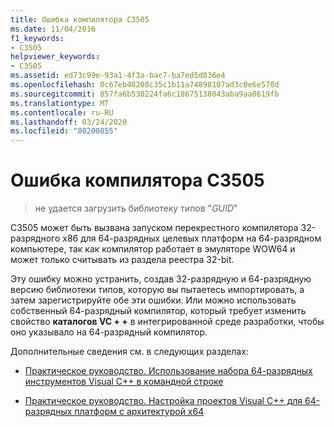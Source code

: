 ```yaml
---
title: Ошибка компилятора C3505
ms.date: 11/04/2016
f1_keywords:
- C3505
helpviewer_keywords:
- C3505
ms.assetid: ed73c99e-93a1-4f3a-bac7-ba7ed5d836e4
ms.openlocfilehash: 0c67eb46208c35c1b11a74898107ad3c0e6e570d
ms.sourcegitcommit: 857fa6b530224fa6c18675138043aba9aa0619fb
ms.translationtype: MT
ms.contentlocale: ru-RU
ms.lasthandoff: 03/24/2020
ms.locfileid: "80200855"
---
```

# <a name="compiler-error-c3505"></a>Ошибка компилятора C3505

> не удается загрузить библиотеку типов "*GUID*"

C3505 может быть вызвана запуском перекрестного компилятора 32-разрядного x86 для 64-разрядных целевых платформ на 64-разрядном компьютере, так как компилятор работает в эмуляторе WOW64 и может только считывать из раздела реестра 32-bit.

Эту ошибку можно устранить, создав 32-разрядную и 64-разрядную версию библиотеки типов, которую вы пытаетесь импортировать, а затем зарегистрируйте обе эти ошибки.  Или можно использовать собственный 64-разрядный компилятор, который требует изменить свойство **каталогов VC + +** в интегрированной среде разработки, чтобы оно указывало на 64-разрядный компилятор.

Дополнительные сведения см. в следующих разделах:

- [Практическое руководство. Использование набора 64-разрядных инструментов Visual C++ в командной строке](../../build/how-to-enable-a-64-bit-visual-cpp-toolset-on-the-command-line.md)

- [Практическое руководство. Настройка проектов Visual C++ для 64-разрядных платформ с архитектурой x64](../../build/how-to-configure-visual-cpp-projects-to-target-64-bit-platforms.md)
